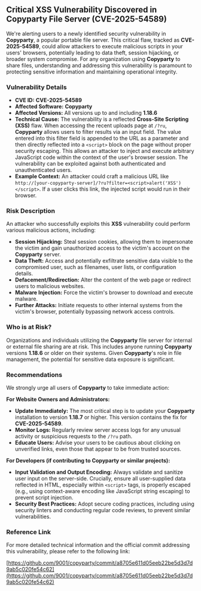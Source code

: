## Critical XSS Vulnerability Discovered in Copyparty File Server (**CVE-2025-54589**)

We're alerting users to a newly identified security vulnerability in **Copyparty**, a popular portable file server. This critical flaw, tracked as **CVE-2025-54589**, could allow attackers to execute malicious scripts in your users' browsers, potentially leading to data theft, session hijacking, or broader system compromise. For any organization using **Copyparty** to share files, understanding and addressing this vulnerability is paramount to protecting sensitive information and maintaining operational integrity.

### Vulnerability Details

*   **CVE ID:** **CVE-2025-54589**
*   **Affected Software:** **Copyparty**
*   **Affected Versions:** All versions up to and including **1.18.6**
*   **Technical Cause:** The vulnerability is a reflected **Cross-Site Scripting (XSS)** flaw. When accessing the recent uploads page at `/?ru`, **Copyparty** allows users to filter results via an input field. The value entered into this filter field is appended to the URL as a parameter and then directly reflected into a `<script>` block on the page without proper security escaping. This allows an attacker to inject and execute arbitrary JavaScript code within the context of the user's browser session. The vulnerability can be exploited against both authenticated and unauthenticated users.
*   **Example Context:** An attacker could craft a malicious URL like `http://[your-copyparty-server]/?ru?filter=<script>alert('XSS')</script>`. If a user clicks this link, the injected script would run in their browser.

### Risk Description

An attacker who successfully exploits this **XSS** vulnerability could perform various malicious actions, including:

*   **Session Hijacking:** Steal session cookies, allowing them to impersonate the victim and gain unauthorized access to the victim's account on the **Copyparty** server.
*   **Data Theft:** Access and potentially exfiltrate sensitive data visible to the compromised user, such as filenames, user lists, or configuration details.
*   **Defacement/Redirection:** Alter the content of the web page or redirect users to malicious websites.
*   **Malware Injection:** Force the victim's browser to download and execute malware.
*   **Further Attacks:** Initiate requests to other internal systems from the victim's browser, potentially bypassing network access controls.

### Who is at Risk?

Organizations and individuals utilizing the **Copyparty** file server for internal or external file sharing are at risk. This includes anyone running **Copyparty** versions **1.18.6** or older on their systems. Given **Copyparty**'s role in file management, the potential for sensitive data exposure is significant.

### Recommendations

We strongly urge all users of **Copyparty** to take immediate action:

**For Website Owners and Administrators:**

*   **Update Immediately:** The most critical step is to update your **Copyparty** installation to version **1.18.7** or higher. This version contains the fix for **CVE-2025-54589**.
*   **Monitor Logs:** Regularly review server access logs for any unusual activity or suspicious requests to the `/?ru` path.
*   **Educate Users:** Advise your users to be cautious about clicking on unverified links, even those that appear to be from trusted sources.

**For Developers (if contributing to Copyparty or similar projects):**

*   **Input Validation and Output Encoding:** Always validate and sanitize user input on the server-side. Crucially, ensure all user-supplied data reflected in HTML, especially within `<script>` tags, is properly escaped (e.g., using context-aware encoding like JavaScript string escaping) to prevent script injection.
*   **Security Best Practices:** Adopt secure coding practices, including using security linters and conducting regular code reviews, to prevent similar vulnerabilities.

### Reference Link

For more detailed technical information and the official commit addressing this vulnerability, please refer to the following link:

[https://github.com/9001/copyparty/commit/a8705e611d05eeb22be5d3d7d9ab5c020fe54c62](https://github.com/9001/copyparty/commit/a8705e611d05eeb22be5d3d7d9ab5c020fe54c62)